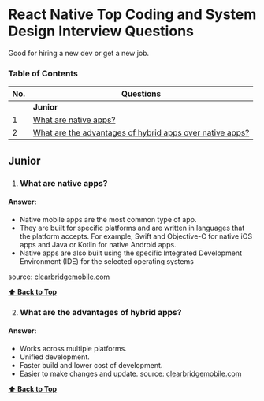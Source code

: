 # React Native Top Coding and System Design Interview Questions
Good for hiring a new dev or get a new  job.

### Table of Contents

| No. | Questions |
| --- | --------- |
|   | **Junior** |
|1  | [What are native apps?](#what-are-native-apps) |
|2  | [What are the advantages of hybrid apps over native apps?](#what-are-the-advantages-of-hybrid-apps)

## Junior

1. ### What are native apps?
#### Answer:
* Native mobile apps are the most common type of app.
* They are built for specific platforms and are written in languages that the platform accepts. For example, Swift and Objective-C for native iOS apps and Java or Kotlin for native Android apps.
* Native apps are also built using the specific Integrated Development Environment (IDE) for the selected operating systems

source: [clearbridgemobile.com](https://clearbridgemobile.com/mobile-app-development-native-vs-web-vs-hybrid/#Native_App_Development "clearbridgemobile.com")

**[⬆  Back to Top](#table-of-contents)**

2. ### What are the advantages of hybrid apps?
#### Answer:
* Works across multiple platforms.
* Unified development.
* Faster build and lower cost of development.
* Easier to make changes and update.
source: [clearbridgemobile.com](https://clearbridgemobile.com/mobile-app-development-native-vs-web-vs-hybrid/)

**[⬆  Back to Top](#table-of-contents)**
